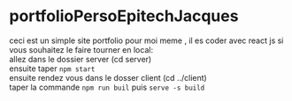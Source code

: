 # portfolioPersoEpitechJacques

ceci est un simple site portfolio pour moi meme , il es coder avec react js 
si vous souhaitez le faire tourner en local: 
<br>
allez dans le dossier server
(cd server)
<br>
ensuite taper ```npm start```
<br>
ensuite rendez vous dans le dosser client
(cd ../client)
<br>
taper la commande ```npm run buil``` puis ```serve -s build ```
